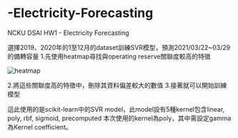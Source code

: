# -Electricity-Forecasting

NCKU DSAI HW1 - Electricity Forecasting

選擇2019、2020年的1至12月的dataset訓練SVR模型，預測2021/03/22~03/29的備轉容量
1.先使用heatmap尋找與operating reserve關聯度較高的特徵

![heatmap](https://user-images.githubusercontent.com/63357025/111800306-c7cf6900-8906-11eb-94db-4adac1107136.jpeg)

2.將這些關聯度高的特徵中，刪除其資料偏差較大的數值
3.接著就可以開始訓練模型

這此使用的是scikit-learn中的SVR model，此model設有5種kernel包含linear, poly, rbf, sigmoid, precomputed
本次使用的kernel為poly，其中需設定gamma為Kernel coefficient。

